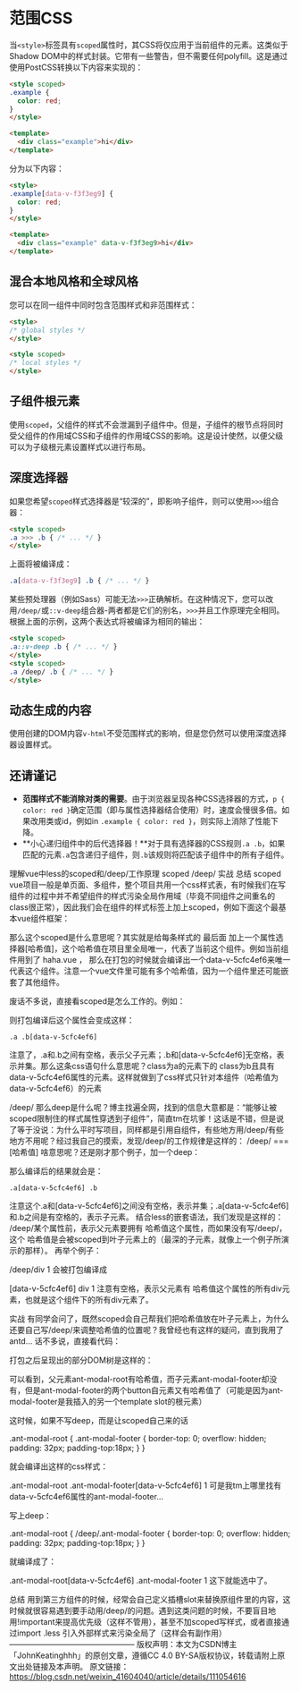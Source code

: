 # 范围CSS

当`<style>`标签具有`scoped`属性时，其CSS将仅应用于当前组件的元素。这类似于Shadow DOM中的样式封装。它带有一些警告，但不需要任何polyfill。这是通过使用PostCSS转换以下内容来实现的：

```html
<style scoped>
.example {
  color: red;
}
</style>

<template>
  <div class="example">hi</div>
</template>
```

分为以下内容：

```html
<style>
.example[data-v-f3f3eg9] {
  color: red;
}
</style>

<template>
  <div class="example" data-v-f3f3eg9>hi</div>
</template>
```

## 混合本地风格和全球风格

您可以在同一组件中同时包含范围样式和非范围样式：

```html
<style>
/* global styles */
</style>

<style scoped>
/* local styles */
</style>
```

## 子组件根元素

使用`scoped`，父组件的样式不会泄漏到子组件中。但是，子组件的根节点将同时受父组件的作用域CSS和子组件的作用域CSS的影响。这是设计使然，以便父级可以为子级根元素设置样式以进行布局。

## 深度选择器

如果您希望`scoped`样式选择器是“较深的”，即影响子组件，则可以使用`>>>`组合器：

```html
<style scoped>
.a >>> .b { /* ... */ }
</style>
```

上面将被编译成：

```css
.a[data-v-f3f3eg9] .b { /* ... */ }
```

某些预处理器（例如Sass）可能无法`>>>`正确解析。在这种情况下，您可以改用`/deep/`或`::v-deep`组合器-两者都是它们的别名，`>>>`并且工作原理完全相同。根据上面的示例，这两个表达式将被编译为相同的输出：

```html
<style scoped>
.a::v-deep .b { /* ... */ }
</style>
<style scoped>
.a /deep/ .b { /* ... */ }
</style>
```

## 动态生成的内容

使用创建的DOM内容`v-html`不受范围样式的影响，但是您仍然可以使用深度选择器设置样式。

## 还请谨记

- **范围样式不能消除对类的需要**。由于浏览器呈现各种CSS选择器的方式，`p { color: red }`确定范围（即与属性选择器结合使用）时，速度会慢很多倍。如果改用类或id，例如in `.example { color: red }`，则实际上消除了性能下降。
- **小心递归组件中的后代选择器！**对于具有选择器的CSS规则`.a .b`，如果匹配的元素`.a`包含递归子组件，则`.b`该规则将匹配该子组件中的所有子组件。



理解vue中less的scoped和/deep/工作原理
scoped
/deep/
实战
总结
scoped
vue项目一般是单页面、多组件，整个项目共用一个css样式表，有时候我们在写组件的过程中并不希望组件的样式污染全局作用域（毕竟不同组件之间重名的class很正常），因此我们会在组件的样式标签上加上scoped，例如下面这个最基本vue组件框架：

<template>
...
</template>

<script>
import ...
export defualt {
	data(){
	...
	}
	...
}
</script>

<style lang="less" scoped>
...
</style>

那么这个scoped是什么意思呢？其实就是给每条样式的 最后面 加上一个属性选择器[哈希值]，这个哈希值在项目里全局唯一，代表了当前这个组件。例如当前组件用到了 haha.vue ， 那么在打包的时候就会编译出一个data-v-5cfc4ef6来唯一代表这个组件。注意一个vue文件里可能有多个哈希值，因为一个组件里还可能嵌套了其他组件。

废话不多说，直接看scoped是怎么工作的。例如：

<style lang="less" scoped>
	.a{
		.b{
			background-color:#bfa
		}
	}
</style>

则打包编译后这个属性会变成这样：

	.a .b[data-v-5cfc4ef6]

注意了，.a和.b之间有空格，表示父子元素；.b和[data-v-5cfc4ef6]无空格，表示并集。那么这条css语句什么意思呢？class为a的元素下的 class为b且具有data-v-5cfc4ef6属性的元素。这样就做到了css样式只针对本组件（哈希值为data-v-5cfc4ef6）的元素

/deep/
那么deep是什么呢？博主找遍全网，找到的信息大意都是：“能够让被scoped限制住的样式属性穿透到子组件”，简直tm在坑爹！这话是不错，但是说了等于没说：为什么平时写项目，同样都是引用自组件，有些地方用/deep/有些地方不用呢？经过我自己的摸索，发现/deep/的工作规律是这样的：
/deep/ === [哈希值]
啥意思呢？还是刚才那个例子，加一个deep：

<style lang="less" scoped>
	.a{
		/deep/.b{
			background-color:#bfa
		}
	}
</style>

那么编译后的结果就会是：

	.a[data-v-5cfc4ef6] .b

注意这个.a和[data-v-5cfc4ef6]之间没有空格，表示并集；.a[data-v-5cfc4ef6]和.b之间是有空格的，表示子元素。
结合less的嵌套语法，我们发现是这样的：
/deep/某个属性前，表示父元素要拥有 哈希值这个属性，而如果没有写/deep/，这个 哈希值是会被scoped到叶子元素上的（最深的子元素，就像上一个例子所演示的那样）。
再举个例子：

/deep/div
1
会被打包编译成

[data-v-5cfc4ef6] div
1
注意有空格，表示父元素有 哈希值这个属性的所有div元素，也就是这个组件下的所有div元素了。

实战
有同学会问了，既然scoped会自己帮我们把哈希值放在叶子元素上，为什么还要自己写/deep/来调整哈希值的位置呢？我曾经也有这样的疑问，直到我用了antd…
话不多说，直接看代码：

<template>
  <div class="user-detail-wrap">
    <a-card :bodyStyle="{padding:'20px'}">
      <a-row
        :gutter="8"
      >
        <a-col :sm="5" :xs="5" class="title">编辑角色
          <a @click="goBack">
            <img
              :src="returnIcon"
              style="height: 18px" />
          </a>
        </a-col>
        <a-col :sm="3" :xs="3" style="float:right;">
          <a-button type="primary" style="width:80px;float:right;" v-action:save @click="goSave">保存</a-button>
          <a-modal
            :visible="confirmVisible"
            @cancel="handleCancel"
          >
            <p class="title">
              <img :src="warningIcon" alt="" class="warning-icon">
              <span class="confirm-title">{{ confirmTitle }}</span>
            </p>
            <p class='confirm-text'>{{ confirmText }}</p>
            <template slot="footer">
              <a-button key="back" @click="handleCancel">取消</a-button>
              <a-button key="submit" type="primary" :loading="confirmLoading" @click="handleConfirm">修改</a-button>
            </template>
          </a-modal>
        </a-col>
      </a-row>
    </a-card>
    <a-card :bodyStyle="{padding:'20px'}" class="table-card">
      <a-row
        :gutter="8"
      >
        <a-col :sm="5" :xs="5" class="title">基础信息</a-col>
      </a-row>
      <a-card-grid
        style="width:25%;padding:10px"
        v-for="(record, index) in roleInfoColums"
        :key="index"
      >{{ record.title }}: {{ roleInfo[record.dataIndex] }}</a-card-grid>
    </a-card>
    <a-card :bodyStyle="{padding:'20px'}" class="table-card">
      <a-row
        :gutter="8"
      >
        <a-col :sm="5" :xs="5" class="title">权限信息</a-col>
      </a-row>
      <permission-tree
        :treeData="treeData"
        :disableAll="false"
        @onSelectChange="onSelectChange"
      ></permission-tree>
    </a-card>
  </div>
</template>

打包之后呈现出的部分DOM树是这样的：


可以看到，父元素ant-modal-root有哈希值，而子元素ant-modal-footer却没有，但是ant-modal-footer的两个button自元素又有哈希值了（可能是因为ant-modal-footer是我插入的另一个template slot的根元素）

 <template slot="footer">
 	<a-button key="back" @click="handleCancel">取消</a-button>
 	<a-button key="submit" type="primary" :loading="confirmLoading" @click="handleConfirm">修改</a-button>
 </template>

这时候，如果不写deep，而是让scoped自己来的话

.ant-modal-root {
  .ant-modal-footer {
    border-top: 0;
    overflow: hidden;
    padding: 32px;
    padding-top:18px;
  }
}

就会编译出这样的css样式：

 .ant-modal-root .ant-modal-footer[data-v-5cfc4ef6]
1
可是我tm上哪里找有data-v-5cfc4ef6属性的ant-modal-footer…

写上deep：

.ant-modal-root {
  /deep/.ant-modal-footer {
    border-top: 0;
    overflow: hidden;
    padding: 32px;
    padding-top:18px;
  }
}

就编译成了：

 .ant-modal-root[data-v-5cfc4ef6] .ant-modal-footer
1
这下就能选中了。

总结
用到第三方组件的时候，经常会自己定义插槽slot来替换原组件里的内容，这时候就很容易遇到要手动用/deep/的问题。遇到这类问题的时候，不要盲目地用!important来提高优先级（这样不管用），甚至不加scoped写样式，或者直接通过import .less 引入外部样式来污染全局了（这样会有副作用）
————————————————
版权声明：本文为CSDN博主「JohnKeatinghhh」的原创文章，遵循CC 4.0 BY-SA版权协议，转载请附上原文出处链接及本声明。
原文链接：https://blog.csdn.net/weixin_41604040/article/details/111054616